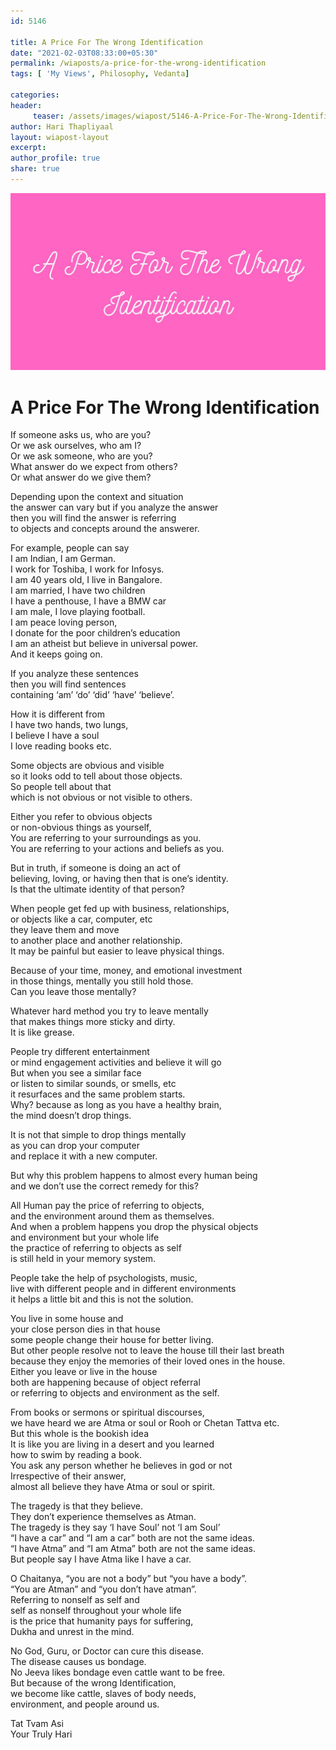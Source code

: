 ```yaml
--- 
id: 5146

title: A Price For The Wrong Identification
date: "2021-02-03T08:33:00+05:30"
permalink: /wiaposts/a-price-for-the-wrong-identification
tags: [ 'My Views', Philosophy, Vedanta]    

categories: 
header:
     teaser: /assets/images/wiapost/5146-A-Price-For-The-Wrong-Identification.jpg
author: Hari Thapliyaal 
layout: wiapost-layout 
excerpt:  
author_profile: true 
share: true 
---
```


![A Price For The Wrong Identification](/assets/images/wiapost/5146-A-Price-For-The-Wrong-Identification.jpg)    
    
# A Price For The Wrong Identification       
       
If someone asks us, who are you?     
Or we ask ourselves, who am I?     
Or we ask someone, who are you?     
What answer do we expect from others?     
Or what answer do we give them?    
    
Depending upon the context and situation     
the answer can vary but if you analyze the answer     
then you will find the answer is referring     
to objects and concepts around the answerer.    
    
For example, people can say     
I am Indian, I am German.     
I work for Toshiba, I work for Infosys.     
I am 40 years old, I live in Bangalore.     
I am married, I have two children     
I have a penthouse, I have a BMW car     
I am male, I love playing football.     
I am peace loving person,     
I donate for the poor children’s education     
I am an atheist but believe in universal power.     
And it keeps going on.    
    
If you analyze these sentences     
then you will find sentences     
containing ‘am’ ‘do’ ‘did’ ‘have’ ‘believe’.    
    
How it is different from     
I have two hands, two lungs,     
I believe I have a soul     
I love reading books etc.    
    
Some objects are obvious and visible     
so it looks odd to tell about those objects.     
So people tell about that     
which is not obvious or not visible to others.    
    
Either you refer to obvious objects     
or non-obvious things as yourself,     
You are referring to your surroundings as you.     
You are referring to your actions and beliefs as you.    
    
But in truth, if someone is doing an act of     
believing, loving, or having then that is one’s identity.     
Is that the ultimate identity of that person?    
    
When people get fed up with business, relationships,     
or objects like a car, computer, etc     
they leave them and move     
to another place and another relationship.     
It may be painful but easier to leave physical things.    
    
Because of your time, money, and emotional investment     
in those things, mentally you still hold those.     
Can you leave those mentally?    
    
Whatever hard method you try to leave mentally     
that makes things more sticky and dirty.     
It is like grease.    
    
People try different entertainment     
or mind engagement activities and believe it will go     
But when you see a similar face     
or listen to similar sounds, or smells, etc     
it resurfaces and the same problem starts.     
Why? because as long as you have a healthy brain,     
the mind doesn’t drop things.     
     
It is not that simple to drop things mentally     
as you can drop your computer     
and replace it with a new computer.    
    
But why this problem happens to almost every human being     
and we don’t use the correct remedy for this?    
    
All Human pay the price of referring to objects,     
and the environment around them as themselves.     
And when a problem happens you drop the physical objects     
and environment but your whole life     
the practice of referring to objects as self     
is still held in your memory system.    
    
People take the help of psychologists, music,     
live with different people and in different environments     
it helps a little bit and this is not the solution.    
    
You live in some house and     
your close person dies in that house     
some people change their house for better living.     
But other people resolve not to leave the house till their last breath     
because they enjoy the memories of their loved ones in the house.     
Either you leave or live in the house     
both are happening because of object referral     
or referring to objects and environment as the self.    
    
From books or sermons or spiritual discourses,     
we have heard we are Atma or soul or Rooh or Chetan Tattva etc.     
But this whole is the bookish idea     
It is like you are living in a desert and you learned     
how to swim by reading a book.     
You ask any person whether he believes in god or not     
Irrespective of their answer,     
almost all believe they have Atma or soul or spirit.    
    
The tragedy is that they believe.     
They don’t experience themselves as Atman.     
The tragedy is they say ‘I have Soul’ not ‘I am Soul’     
“I have a car” and “I am a car” both are not the same ideas.     
“I have Atma” and “I am Atma” both are not the same ideas.     
But people say I have Atma like I have a car.    
    
O Chaitanya, “you are not a body” but “you have a body”.     
“You are Atman” and “you don’t have atman”.     
Referring to nonself as self and     
self as nonself throughout your whole life     
is the price that humanity pays for suffering,     
Dukha and unrest in the mind.    
    
No God, Guru, or Doctor can cure this disease.     
The disease causes us bondage.     
No Jeeva likes bondage even cattle want to be free.     
But because of the wrong Identification,     
we become like cattle, slaves of body needs,     
environment, and people around us.    
    
Tat Tvam Asi     
Your Truly Hari    
